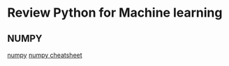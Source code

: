 # Review Python for Machine learning
## NUMPY
[numpy](https://github.com/lamegaton/lamegaton.github.io/blob/gh-pages/_posts/notebook/python/Review%20Python.ipynb)
[numpy cheatsheet](https://github.com/lamegaton/lamegaton.github.io/blob/gh-pages/_posts/notebook/python/python_cheatsheet.md)
